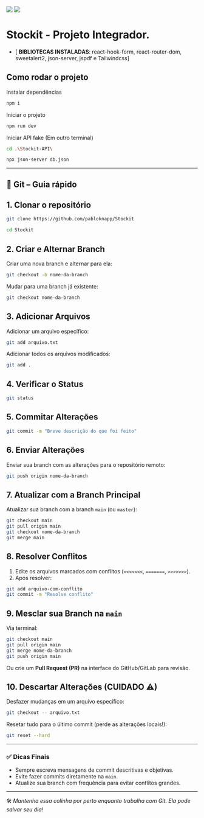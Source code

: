 <div>
<img src="https://img.shields.io/badge/-ReactJs-61DAFB?logo=react&logoColor=white&style=for-the-badge" />
<img src="https://img.shields.io/badge/Tailwind_CSS-grey?style=for-the-badge&logo=tailwind-css&logoColor=38B2AC" />
</div>

# Stockit - Projeto Integrador.

- [ **BIBLIOTECAS INSTALADAS**: react-hook-form, react-router-dom, sweetalert2, json-server, jspdf e Tailwindcss]

## Como rodar o projeto

Instalar dependências
```bash
npm i
```

Iniciar o projeto
```bash
npm run dev
```

Iniciar API fake (Em outro terminal)
```bash
cd .\Stockit-API\

npx json-server db.json
```

---

## 🧠 Git – Guia rápido

## 1. Clonar o repositório

```bash
git clone https://github.com/pabloknapp/Stockit

cd Stockit
```


## 2. Criar e Alternar Branch

Criar uma nova branch e alternar para ela:

```bash
git checkout -b nome-da-branch
```

Mudar para uma branch já existente:

```bash
git checkout nome-da-branch
```


## 3. Adicionar Arquivos

Adicionar um arquivo específico:

```bash
git add arquivo.txt
```

Adicionar todos os arquivos modificados:

```bash
git add .
```

## 4. Verificar o Status

```bash
git status
```

## 5. Commitar Alterações

```bash
git commit -m "Breve descrição do que foi feito"
```

## 6. Enviar Alterações

Enviar sua branch com as alterações para o repositório remoto:

```bash
git push origin nome-da-branch
```

## 7. Atualizar com a Branch Principal

Atualizar sua branch com a branch `main` (ou `master`):

```bash
git checkout main
git pull origin main
git checkout nome-da-branch
git merge main
```

## 8. Resolver Conflitos

1. Edite os arquivos marcados com conflitos (`<<<<<<<`, `=======`, `>>>>>>>`).
2. Após resolver:

```bash
git add arquivo-com-conflito
git commit -m "Resolve conflito"
```

## 9. Mesclar sua Branch na `main`

Via terminal:

```bash
git checkout main
git pull origin main
git merge nome-da-branch
git push origin main
```

Ou crie um **Pull Request (PR)** na interface do GitHub/GitLab para revisão.

## 10. Descartar Alterações (CUIDADO ⚠)

Desfazer mudanças em um arquivo específico:

```bash
git checkout -- arquivo.txt
```

Resetar tudo para o último commit (perde as alterações locais!):

```bash
git reset --hard
```

---

### ✅ Dicas Finais

- Sempre escreva mensagens de commit descritivas e objetivas.
- Evite fazer commits diretamente na `main`.
- Atualize sua branch com frequência para evitar conflitos grandes.

---

🛠️ *Mantenha essa colinha por perto enquanto trabalha com Git. Ela pode salvar seu dia!*
